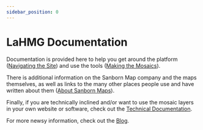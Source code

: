 ```yaml
---
sidebar_position: 0
---
```


# LaHMG Documentation

Documentation is provided here to help you get around the platform ([Navigating the Site](/docs/category/navigating-the-site-1)) and use the tools ([Making the Mosaics](/docs/category/making-the-mosaics-1)).

There is additional information on the Sanborn Map company and the maps themselves, as well as links to the many other places people use and have written about them ([About Sanborn Maps](/docs/category/about-sanborn-maps-1/)). 

Finally, if you are technically inclined and/or want to use the mosaic layers in your own website or software, check out the [Technical Documentation](/docs/category/technical-documentation-1/).

For more newsy information, check out the [Blog](/blog).